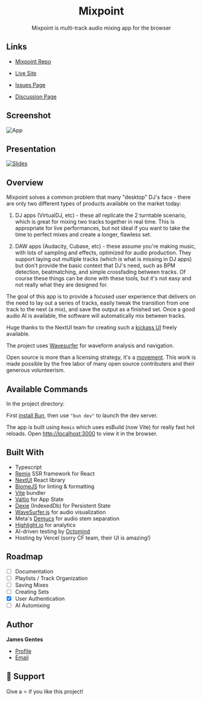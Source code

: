 <h1 align="center">Mixpoint</h1>

<p align="center">Mixpoint is multi-track audio mixing app for the browser</p>

## Links

- [Mixpoint Repo](https://github.com/jgentes/mixpoint)

- [Live Site](https://mixpoint.dev)

- [Issues Page](https://github.com/jgentes/mixpoint/issues)

- [Discussion Page](https://github.com/jgentes/mixpoint/discussions)

## Screenshot

![App](public/media/Mixpoint_Screenshot_323.png 'App')

## Presentation

[![Slides](public/media/Presentation_Screenshot_323.png 'Slides')](https://slides.com/jamesgentes/mixpoint-05ab4b)

## Overview

Mixpoint solves a common problem that many "desktop" DJ's face - there are only two different types of products available on the market today:

1. DJ apps (VirtualDJ, etc) - these all replicate the 2 turntable scenario, which is great for mixing two tracks together in real time. This is appropriate for live performances, but not ideal if you want to take the time to perfect mixes and create a longer, flawless set.

2. DAW apps (Audacity, Cubase, etc) - these assume you're making music, with lots of sampling and effects, optimized for audio production. They support laying out multiple tracks (which is what is missing in DJ apps) but don't provide the basic context that DJ's need, such as BPM detection, beatmatching, and simple crossfading between tracks. Of course these things can be done with these tools, but it's not easy and not really what they are designed for.

The goal of this app is to provide a focused user experience that delivers on the need to lay out a series of tracks, easily tweak the transition from one track to the next (a mix), and save the output as a finished set. Once a good audio AI is available, the software will automatically mix between tracks.

Huge thanks to the NextUI team for creating such a [kickass UI](https://nextui.org) freely available.

The project uses [Wavesurfer](https://wavesurfer-js.org/) for waveform analysis and navigation.

Open source is more than a licensing strategy, it's a [movement](https://opensource.stackexchange.com/questions/9805/can-i-license-my-project-with-an-open-source-license-but-disallow-commercial-use). This work is made possible by the free labor of many open source contributers and their generous volunteerism.

## Available Commands

In the project directory:

First [install Bun](https://bun.sh/docs/installation), then use `"bun dev"` to launch the dev server.

The app is built using `Remix` which uses esBuild (now Vite) for really fast hot reloads. Open [http://localhost:3000](http://localhost:3000) to view it in the browser.

## Built With

- Typescript
- [Remix](https://remix.run/) SSR framework for React
- [NextUI](https://github.com/nextui-org/nextui) React library
- [BiomeJS](https://biomejs.dev/) for linting & formatting
- [Vite](https://vitejs.dev/) bundler
- [Valtio](https://valtio.pmnd.rs/) for App State
- [Dexie](https://dexie.org/) (IndexedDb) for Persistent State
- [WaveSurfer.js](https://wavesurfer.xyz/) for audio visualization
- Meta's [Demucs](https://github.com/facebookresearch/demucs) for audio stem separation
- [Highlight.io](https://www.highlight.io/) for analytics
- AI-driven testing by [Octomind](https://www.octomind.dev/)
- Hosting by Vercel (sorry CF team, their UI is amazing!)
  

## Roadmap

- [ ] Documentation
- [ ] Playlists / Track Organization
- [ ] Saving Mixes
- [ ] Creating Sets
- [x] User Authentication
- [ ] AI Automixing

## Author

**James Gentes**

- [Profile](https://github.com/jgentes 'James Gentes')
- [Email](mailto:jgentes@gmail.com?subject=Mixpoint 'Hi!')

## 🤝 Support

Give a ⭐️ if you like this project!
